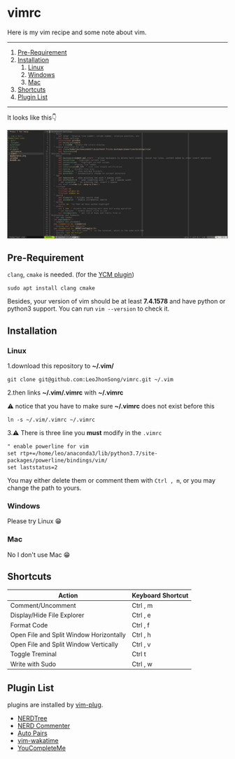 # vimrc
Here is my vim recipe and some note about vim.

---

1. [Pre-Requirement](#Pre-Requirement)
2. [Installation](#Installation)
   1. [Linux](#Linux)
   2. [Windows](#Windows)
   3. [Mac](#Mac)
3. [Shortcuts](#Shortcuts)
4. [Plugin List](#Plugin-List)

---

It looks like this👇

![](appearance.png)

## Pre-Requirement

`clang`, `cmake` is needed. (for the [YCM
plugin](https://ycm-core.github.io/YouCompleteMe/#linux-64-bit))

```shell
sudo apt install clang cmake
```

Besides, your version of vim should be at least **7.4.1578** and have python or
python3 support. You can run `vim --version` to check it.

## Installation

### Linux

1.download this repository to **~/.vim/**

```shell
git clone git@github.com:LeoJhonSong/vimrc.git ~/.vim
```

2.then links **~/.vim/.vimrc** with **~/.vimrc**

   ⚠️ notice that you have to make sure **~/.vimrc** does not exist before this

```shell
ln -s ~/.vim/.vimrc ~/.vimrc
```

3.⚠️ There is three line you **must** modify in the `.vimrc`

```vim
" enable powerline for vim
set rtp+=/home/leo/anaconda3/lib/python3.7/site-packages/powerline/bindings/vim/
set laststatus=2
```

You may either delete them or comment them with `Ctrl , m`, or you may change
the path to yours.

### Windows

Please try Linux 😁

### Mac

No I don't use Mac 😁

## Shortcuts

|Action|Keyboard Shortcut|
|-|-|
|Comment/Uncomment| Ctrl , m|
|Display/Hide File Explorer| Ctrl , e|
|Format Code| Ctrl , f|
|Open File and Split Window Horizontally| Ctrl , h|
|Open File and Split Window Vertically| Ctrl , v|
|Toggle Treminal| Ctrl t|
|Write with Sudo| Ctrl , w|

## Plugin List

plugins are installed by [vim-plug](https://github.com/junegunn/vim-plug).

- [NERDTree](https://github.com/scrooloose/nerdtree)
- [NERD Commenter](https://github.com/scrooloose/nerdcommenter)
- [Auto Pairs](https://github.com/jiangmiao/auto-pairs)
- [vim-wakatime](https://github.com/wakatime/vim-wakatime)
- [YouCompleteMe](https://github.com/ycm-core/YouCompleteMe)

